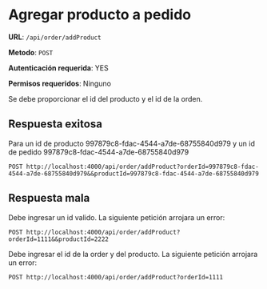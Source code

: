 # Agregar producto a pedido

**URL**: `/api/order/addProduct`

**Metodo**: `POST`

**Autenticación requerida**: YES

**Permisos requeridos**: Ninguno

Se debe proporcionar el id del producto y el id de la orden.

## Respuesta exitosa

Para un id de producto 997879c8-fdac-4544-a7de-68755840d979 y un id de pedido 997879c8-fdac-4544-a7de-68755840d979

```http
POST http://localhost:4000/api/order/addProduct?orderId=997879c8-fdac-4544-a7de-68755840d979&&productId=997879c8-fdac-4544-a7de-68755840d979
```

## Respuesta mala

Debe ingresar un id valido. La siguiente petición arrojara un error:

```http
POST http://localhost:4000/api/order/addProduct?orderId=1111&&productId=2222
```

Debe ingresar el id de la order y del producto. La siguiente petición arrojara un error:

```http
POST http://localhost:4000/api/order/addProduct?orderId=1111
```
